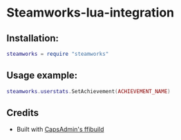 # Steamworks-lua-integration
## Installation:
```lua
steamworks = require "steamworks"
```
## Usage example:
```lua
steamworks.userstats.SetAchievement(ACHIEVEMENT_NAME)
```
## Credits
- Built with [CapsAdmin's ffibuild](https://github.com/CapsAdmin/ffibuild/tree/master/steamworks)